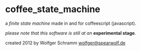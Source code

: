 coffee_state_machine
====================

a _finite state machine_ made in and for coffeescript (javascript).

_please note that this software is still at an_ __experimental stage__.

created 2012 by Wolfger Schramm <wolfger@spearwolf.de>
